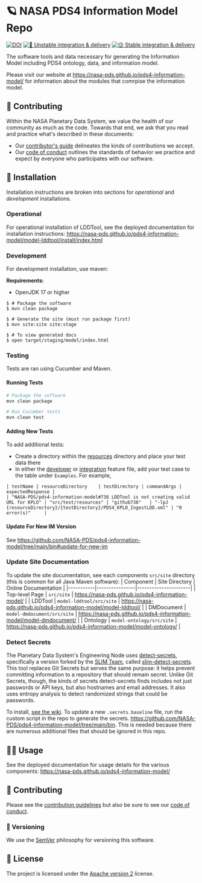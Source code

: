 # 🪐 NASA PDS4 Information Model Repo

[![DOI](https://zenodo.org/badge/DOI/10.5281/zenodo.5755795.svg)](https://doi.org/10.5281/zenodo.5755795) [![🤪 Unstable integration & delivery](https://github.com/NASA-PDS/pds4-information-model/actions/workflows/unstable-cicd.yaml/badge.svg)](https://github.com/NASA-PDS/pds4-information-model/actions/workflows/unstable-cicd.yaml) [![😌 Stable integration & delivery](https://github.com/NASA-PDS/pds4-information-model/actions/workflows/stable-cicd.yaml/badge.svg)](https://github.com/NASA-PDS/pds4-information-model/actions/workflows/stable-cicd.yaml) 

The software tools and data necessary for generating the Information Model including PDS4 ontology, data, and information model.

Please visit our website at https://nasa-pds.github.io/pds4-information-model/ for information about the modules that comrpise the information model.


## 👥 Contributing

Within the NASA Planetary Data System, we value the health of our community as much as the code. Towards that end, we ask that you read and practice what's described in these documents:

-   Our [contributor's guide](https://github.com/NASA-PDS/.github/blob/main/CONTRIBUTING.md) delineates the kinds of contributions we accept.
-   Our [code of conduct](https://github.com/NASA-PDS/.github/blob/main/CODE_OF_CONDUCT.md) outlines the standards of behavior we practice and expect by everyone who participates with our software.


## 📀 Installation

Installation instructions are broken into sections for _operational_ and _development_ installations.


### Operational

For operational installation of LDDTool, see the deployed documentation for installation instructions: https://nasa-pds.github.io/pds4-information-model/model-lddtool/install/index.html


### Development

For development installation, use maven:

**Requirements:**
- OpenJDK 17 or higher

```console
$ # Package the software
$ mvn clean package

$ # Generate the site (must run package first)
$ mvn site:site site:stage

$ # To view generated docs
$ open target/staging/model/index.html
```

### Testing

Tests are ran using Cucumber and Maven.

#### Running Tests

```bash
# Package the software
mvn clean package

# Run Cucumber tests
mvn clean test
```

#### Adding New Tests

To add additional tests:

- Create a directory within the [resources](model-lddtool/src/test/resources) directory and place your test data there
- In either the [developer](model-lddtool/src/test/resources/features/developer.feature) or [integration](model-lddtool/src/test/resources/features/integration.feature) feature file, add your test case to the table under `Examples`. For example,

```feature
| testName | resourceDirectory    | testDirectory | commandArgs | expectedResponse |
| "NASA-PDS/pds4-information-model#738 LDDTool is not creating valid URL for KPLO" | "src/test/resources" | "github738"   | "-lpJ {resourceDirectory}/{testDirectory}/PDS4_KPLO_IngestLDD.xml" | "0 error(s)"     |
```

#### Update For New IM Version
See https://github.com/NASA-PDS/pds4-information-model/tree/main/bin#update-for-new-im

### Update Site Documentation

To update the site documentation, see each components `src/site` directory (this is common for all Java Maven software):
| Component | Site Directory | Online Documentation |
|-----------|----------------|----------------------|
| Top-level Page | `src/site` | https://nasa-pds.github.io/pds4-information-model/ |
| LDDTool | `model-lddtool/src/site` | https://nasa-pds.github.io/pds4-information-model/model-lddtool/ |
| DMDocument | `model-dmdocument/src/site` | https://nasa-pds.github.io/pds4-information-model/model-dmdocument/ |
| Ontology | `model-ontology/src/site` | https://nasa-pds.github.io/pds4-information-model/model-ontology/ |

### Detect Secrets

The Planetary Data System's Engineering Node uses [detect-secrets](https://github.com/Yelp/detect-secrets), specifically a version forked by the [SLIM Team](https://nasa-ammos.github.io/slim/), called [slim-detect-secrets](https://github.com/NASA-AMMOS/slim-detect-secrets/tree/exp). This tool replaces Git Secrets but serves the same purpose: it helps prevent committing information to a repository that should remain secret. Unlike Git Secrets, though, the kinds of secrets detect-secrets finds includes not just passwords or API keys, but also hostnames and email addresses. It also uses entropy analysis to detect randomized strings that could be passwords.

To install, [see the wiki](https://github.com/NASA-PDS/nasa-pds.github.io/wiki/Git-and-Github-Guide#detect-secrets). To update a new `.secrets.baseline` file, run the custom script in the repo to generate the secrets. https://github.com/NASA-PDS/pds4-information-model/tree/main/bin. This is needed because there are numerous additional files that should be ignored in this repo.

## 💁‍♀️ Usage

See the deployed documentation for usage details for the various components: https://nasa-pds.github.io/pds4-information-model/


## 👥 Contributing

Please see the [contribution guidelines](https://github.com/NASA-PDS/.github/blob/main/CONTRIBUTING.md) but also be sure to see our [code of conduct](https://github.com/NASA-PDS/.github/blob/main/CODE_OF_CONDUCT.md).


### 🔢 Versioning

We use the [SemVer](https://semver.org/) philosophy for versioning this software.


## 📃 License

The project is licensed under the [Apache version 2](LICENSE.md) license.

